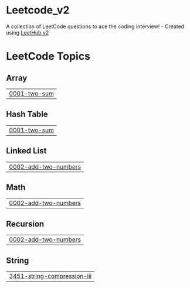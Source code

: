 # Leetcode_v2
A collection of LeetCode questions to ace the coding interview! - Created using [LeetHub v2](https://github.com/arunbhardwaj/LeetHub-2.0)

<!---LeetCode Topics Start-->
# LeetCode Topics
## Array
|  |
| ------- |
| [0001-two-sum](https://github.com/sitb157/Leetcode_v2/tree/master/0001-two-sum) |
## Hash Table
|  |
| ------- |
| [0001-two-sum](https://github.com/sitb157/Leetcode_v2/tree/master/0001-two-sum) |
## Linked List
|  |
| ------- |
| [0002-add-two-numbers](https://github.com/sitb157/Leetcode_v2/tree/master/0002-add-two-numbers) |
## Math
|  |
| ------- |
| [0002-add-two-numbers](https://github.com/sitb157/Leetcode_v2/tree/master/0002-add-two-numbers) |
## Recursion
|  |
| ------- |
| [0002-add-two-numbers](https://github.com/sitb157/Leetcode_v2/tree/master/0002-add-two-numbers) |
## String
|  |
| ------- |
| [3451-string-compression-iii](https://github.com/sitb157/Leetcode_v2/tree/master/3451-string-compression-iii) |
<!---LeetCode Topics End-->
